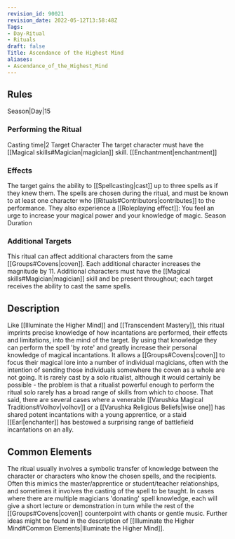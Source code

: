 ```yaml
---
revision_id: 90021
revision_date: 2022-05-12T13:58:48Z
Tags:
- Day-Ritual
- Rituals
draft: false
Title: Ascendance of the Highest Mind
aliases:
- Ascendance_of_the_Highest_Mind
---
```

## Rules
Season|Day|15
### Performing the Ritual
Casting time|2 Target Character The target character must have the [[Magical skills#Magician|magician]] skill.
[[Enchantment|enchantment]]
### Effects
The target gains the ability to [[Spellcasting|cast]] up to three spells as if they knew them. The spells are chosen during the ritual, and must be known to at least one character who [[Rituals#Contributors|contributes]] to the performance.
They also experience a [[Roleplaying effect]]: You feel an urge to increase your magical power and your knowledge of magic. 
Season Duration
### Additional Targets
This ritual can affect additional characters from the same [[Groups#Covens|coven]]. Each additional character increases the magnitude by 11. Additional characters must have the [[Magical skills#Magician|magician]] skill and be present throughout; each target receives the ability to cast the same spells.
## Description
Like [[Illuminate the Higher Mind]] and [[Transcendent Mastery]], this ritual imprints precise knowledge of how incantations are performed, their effects and limitations, into the mind of the target. By using that knowledge they can perform the spell 'by rote' and greatly increase their personal knowledge of magical incantations.
It allows a [[Groups#Covens|coven]] to focus their magical lore into a number of individual magicians, often with the intention of sending those individuals somewhere the coven as a whole are not going. It is rarely cast by a solo ritualist, although it would certainly be possible - the problem is that a ritualist powerful enough to perform the ritual solo rarely has a broad range of skills from which to choose. That said, there are several cases where a venerable [[Varushka Magical Traditions#Volhov|volhov]] or a [[Varushka Religious Beliefs|wise one]] has shared potent incantations with a young apprentice, or a staid [[Earl|enchanter]] has bestowed a surprising range of battlefield incantations on an ally.
## Common Elements
The ritual usually involves a symbolic transfer of knowledge between the character or characters who know the chosen spells, and the recipients. Often this mimics the master/apprentice or student/teacher relationships, and sometimes it involves the casting of the spell to be taught. In cases where there are multiple magicians 'donating' spell knowledge, each will give a short lecture or demonstration in turn while the rest of the [[Groups#Covens|coven]] counterpoint with chants or gentle music. 
Further ideas might be found in the description of [[Illuminate the Higher Mind#Common Elements|Illuminate the Higher Mind]].
